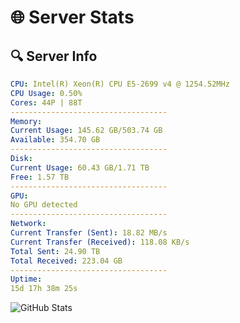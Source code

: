 # 🌐 Server Stats
## 🔍 Server Info
```yaml
CPU: Intel(R) Xeon(R) CPU E5-2699 v4 @ 1254.52MHz
CPU Usage: 0.50%
Cores: 44P | 88T
-----------------------------------
Memory:
Current Usage: 145.62 GB/503.74 GB
Available: 354.70 GB
-----------------------------------
Disk:
Current Usage: 60.43 GB/1.71 TB
Free: 1.57 TB
-----------------------------------
GPU:
No GPU detected
-----------------------------------
Network:
Current Transfer (Sent): 18.82 MB/s
Current Transfer (Received): 118.08 KB/s
Total Sent: 24.90 TB
Total Received: 223.04 GB
-----------------------------------
Uptime:
15d 17h 38m 25s
```
![GitHub Stats](https://img.shields.io/badge/Updated-2025-03-23_15:01:14-blue)